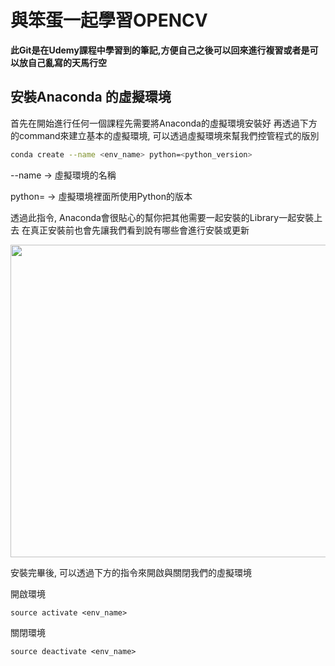 # 與笨蛋一起學習OPENCV
**此Git是在Udemy課程中學習到的筆記,方便自己之後可以回來進行複習或者是可以放自己亂寫的天馬行空**

## 安裝Anaconda 的虛擬環境
首先在開始進行任何一個課程先需要將Anaconda的虛擬環境安裝好
再透過下方的command來建立基本的虛擬環境, 可以透過虛擬環境來幫我們控管程式的版別
```bash
conda create --name <env_name> python=<python_version>
```
--name -> 虛擬環境的名稱

python= -> 虛擬環境裡面所使用Python的版本

透過此指令, Anaconda會很貼心的幫你把其他需要一起安裝的Library一起安裝上去
在真正安裝前也會先讓我們看到說有哪些會進行安裝或更新

<img src="https://snag.gy/0HEqlz.jpg" width="600" height="500" />

安裝完畢後, 可以透過下方的指令來開啟與關閉我們的虛擬環境

開啟環境

`source activate <env_name>`

關閉環境

`source deactivate <env_name>`
